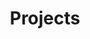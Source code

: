 ---
title: Projects
layout: collection
permalink: /projects/
collection: projects
entries_layout: grid
classes: wide  # Makes the grid wider
sort_by: date  # Sort by date, newest first
sort_order: reverse
---